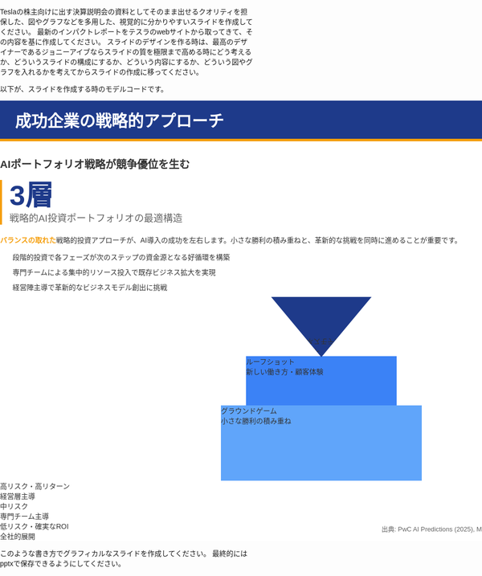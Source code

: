 Teslaの株主向けに出す決算説明会の資料としてそのまま出せるクオリティを担保した、図やグラフなどを多用した、視覚的に分かりやすいスライドを作成してください。
最新のインパクトレポートをテスラのwebサイトから取ってきて、その内容を基に作成してください。
スライドのデザインを作る時は、最高のデザイナーであるジョニーアイブならスライドの質を極限まで高める時にどう考えるか、どういうスライドの構成にするか、どういう内容にするか、どういう図やグラフを入れるかを考えてからスライドの作成に移ってください。

以下が、スライドを作成する時のモデルコードです。




<!DOCTYPE html>

<html lang="ja">
<head>
<meta charset="utf-8"/>
<meta content="width=device-width, initial-scale=1.0" name="viewport"/>
<title>成功企業の戦略的アプローチ</title>
<link href="https://cdn.jsdelivr.net/npm/tailwindcss@2.2.19/dist/tailwind.min.css" rel="stylesheet"/>
<link href="https://cdn.jsdelivr.net/npm/@fortawesome/fontawesome-free@6.4.0/css/all.min.css" rel="stylesheet"/>
<link href="https://fonts.googleapis.com/css2?family=Noto+Sans+JP:wght@400;500;700;900&amp;display=swap" rel="stylesheet"/>
<style>
        body {
            margin: 0;
            padding: 0;
            overflow: hidden;
            font-family: 'Noto Sans JP', sans-serif;
        }
        .slide-container {
            width: 1280px;
            min-height: 720px;
            position: relative;
            background-color: white;
            color: #333;
        }
        .slide-header {
            background-color: #1E3A8A;
            color: white;
            padding: 15px 30px;
            font-weight: 700;
            font-size: 2rem;
            border-bottom: 5px solid #F59E0B;
        }
        .big-stat {
            font-size: 3.5rem;
            font-weight: 900;
            color: #1E3A8A;
            line-height: 1.1;
        }
        .stat-label {
            font-size: 1.2rem;
            font-weight: 500;
            color: #666;
        }
        .highlight {
            color: #F59E0B;
            font-weight: 700;
        }
        .footer {
            position: absolute;
            bottom: 15px;
            right: 30px;
            font-size: 0.8rem;
            color: #666;
        }
        .stat-card {
            border-left: 4px solid #F59E0B;
            padding-left: 15px;
            margin-bottom: 20px;
        }
        .pyramid-layer {
            position: relative;
            text-align: center;
            color: white;
            font-weight: bold;
            display: flex;
            align-items: center;
            justify-content: center;
        }
        .pyramid-top {
            width: 200px;
            height: 120px;
            background-color: #1E3A8A;
            margin: 0 auto;
            clip-path: polygon(50% 0%, 100% 100%, 0% 100%);
            transform: rotateX(180deg);
        }
        .pyramid-middle {
            width: 300px;
            height: 100px;
            background-color: #3B82F6;
            margin: -2px auto;
        }
        .pyramid-bottom {
            width: 400px;
            height: 150px;
            background-color: #60A5FA;
            margin: 0 auto;
        }
        .strategy-point {
            position: relative;
            padding-left: 25px;
            margin-bottom: 10px;
        }
        .strategy-point:before {
            content: "\f0eb";
            font-family: "Font Awesome 5 Free";
            font-weight: 900;
            position: absolute;
            left: 0;
            color: #F59E0B;
        }
    </style>
</head>
<body>
<div class="slide-container">
<div class="slide-header w-full">
        成功企業の戦略的アプローチ
    </div>
<div class="flex h-full">
<!-- 左側：メッセージと戦略 -->
<div class="w-1/2 p-10 flex flex-col justify-center">
<h2 class="text-2xl font-bold mb-6">AIポートフォリオ戦略が競争優位を生む</h2>
<div class="stat-card">
<div class="big-stat">3層</div>
<div class="stat-label">戦略的AI投資ポートフォリオの最適構造</div>
</div>
<p class="mt-4 mb-6 text-gray-700">
<span class="highlight">バランスの取れた</span>戦略的投資アプローチが、AI導入の成功を左右します。小さな勝利の積み重ねと、革新的な挑戦を同時に進めることが重要です。
            </p>
<div class="strategy-point text-gray-800">
                段階的投資で各フェーズが次のステップの資金源となる好循環を構築
            </div>
<div class="strategy-point text-gray-800">
                専門チームによる集中的リソース投入で既存ビジネス拡大を実現
            </div>
<div class="strategy-point text-gray-800">
                経営陣主導で革新的なビジネスモデル創出に挑戦
            </div>
</div>
<!-- 右側：ピラミッド図 -->
<div class="w-1/2 p-6 flex flex-col justify-center items-center">
<div class="relative w-full h-96">
<!-- ムーンショット層 -->
<div class="pyramid-top flex items-center justify-center mb-4">
<div class="transform rotate-180 py-6">
<div class="text-lg font-bold">ムーンショット</div>
<div class="text-xs mt-1">革新的ビジネスモデル</div>
</div>
</div>
<!-- ルーフショット層 -->
<div class="pyramid-middle flex items-center justify-center mb-4">
<div>
<div class="text-lg font-bold">ルーフショット</div>
<div class="text-xs mt-1">新しい働き方・顧客体験</div>
</div>
</div>
<!-- グラウンドゲーム層 -->
<div class="pyramid-bottom flex items-center justify-center">
<div>
<div class="text-lg font-bold">グラウンドゲーム</div>
<div class="text-xs mt-1">小さな勝利の積み重ね</div>
</div>
</div>
<!-- 説明テキスト -->
<div class="absolute top-10 right-0 w-32 text-sm text-gray-700">
<i class="fas fa-lightbulb text-yellow-500 mr-1"></i> 高リスク・高リターン<br/>
                    経営層主導
                </div>
<div class="absolute top-1/3 right-0 w-32 text-sm text-gray-700">
<i class="fas fa-cogs text-blue-500 mr-1"></i> 中リスク<br/>
                    専門チーム主導
                </div>
<div class="absolute bottom-20 right-0 w-32 text-sm text-gray-700">
<i class="fas fa-check-circle text-green-500 mr-1"></i> 低リスク・確実なROI<br/>
                    全社的展開
                </div>
</div>
</div>
</div>
<div class="footer">
        出典: PwC AI Predictions (2025), McKinsey Research (2025) / アクセス日: 2025-07-24
    </div>
</div>
</body>
</html>

このような書き方でグラフィカルなスライドを作成してください。
最終的にはpptxで保存できるようにしてください。 

